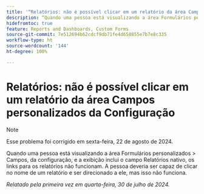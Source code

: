 ```yaml
---
title: '“Relatórios: não é possível clicar em um relatório da área Campos personalizados da Configuração”'
description: “Quando uma pessoa está visualizando a área Formulários personalizados > Campos, da configuração, e a exibição inclui o campo Relatórios nativo, os links para os relatórios não funcionam. A pessoa deveria ser capaz de clicar no nome de um relatório e ser direcionado a ele, mas isso não funciona.”
hidefromtoc: true
feature: Reports and Dashboards, Custom Forms
source-git-commit: 7e512694b62cdcf9db71fe4d658855e7b7e8c335
workflow-type: ht
source-wordcount: '144'
ht-degree: 100%

---
```



# Relatórios: não é possível clicar em um relatório da área Campos personalizados da Configuração

>[!NOTE]
>
>Esse problema foi corrigido em sexta-feira, 22 de agosto de 2024.

Quando uma pessoa está visualizando a área Formulários personalizados > Campos, da configuração, e a exibição inclui o campo Relatórios nativo, os links para os relatórios não funcionam. A pessoa deveria ser capaz de clicar no nome de um relatório e ser direcionado a ele, mas isso não funciona.

_Relatado pela primeira vez em quarta-feira, 30 de julho de 2024._
